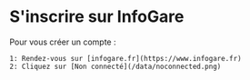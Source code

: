 # S'inscrire sur InfoGare

Pour vous créer un compte :

    1: Rendez-vous sur [infogare.fr](https://www.infogare.fr)
    2: Cliquez sur [Non connecté](/data/noconnected.png)